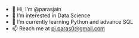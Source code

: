 - 👋 Hi, I’m @parasjain
- 👀 I’m interested in Data Science
- 🌱 I’m currently learning Python and advance SQL
- 📫 Reach me at pj.paras0@gmail.com
